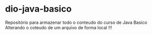 # dio-java-basico
Repositório para armazenar todo o conteudo do curso de Java
Basico
Alterando o coteudo de um arquivo de forma local !!!
